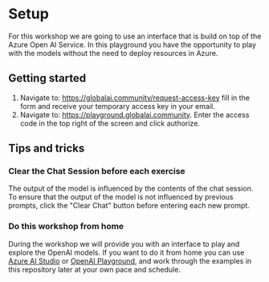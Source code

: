 # Setup

For this workshop we are going to use an interface that is build on top of the Azure Open AI Service. In this playground you have the opportunity to play with the models without the need to deploy resources in Azure.

## Getting started

1. Navigate to: https://globalai.community/request-access-key fill in the form and receive your temporary access key in your email.
2. Navigate to: https://playground.globalai.community. 
Enter the access code in the top right of the screen and click authorize.  



## Tips and tricks

### Clear the Chat Session before each exercise
The output of the model is influenced by the contents of the chat session. To ensure that the output of the model is not influenced by previous prompts, click the "Clear Chat" button before entering each new prompt.

### Do this workshop from home
During the workshop we will provide you with an interface to play and explore the OpenAI models. If you want to do it from home you can use [Azure AI Studio](https://ai.azure.com) or [OpenAI Playground](https://platform.openai.com/playground), and work through the examples in this repository later at your own pace and schedule.
